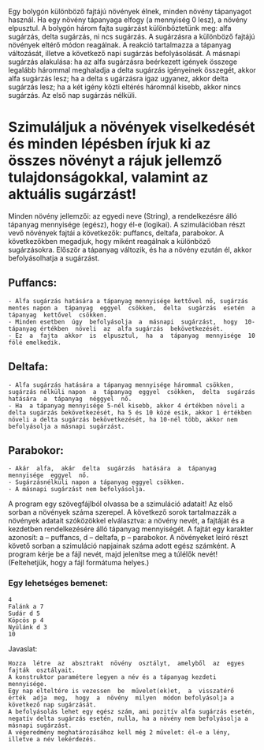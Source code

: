 Egy bolygón különböző fajtájú növények élnek, minden növény tápanyagot használ. Ha egy növény tápanyaga elfogy (a mennyiség 0 lesz), a növény elpusztul. A bolygón három fajta sugárzást különböztetünk meg: alfa sugárzás, delta sugárzás, ni
ncs sugárzás. A sugárzásra a különböző  fajtájú  növények  eltérő  módon  reagálnak.  A  reakció  tartalmazza  a  tápanyag 
változását, illetve a következő napi sugárzás befolyásolását. A másnapi  sugárzás alakulása: ha az alfa sugárzásra beérkezett igények összege legalább hárommal meghaladja a delta sugárzás igényeinek összegét, akkor alfa sugárzás lesz; ha a delta s
ugárzásra igaz ugyanez, akkor delta sugárzás lesz; ha a két igény  közti  eltérés háromnál kisebb, akkor nincs sugárzás. Az első nap 
sugárzás nélküli. 

# Szimuláljuk a növények viselkedését és minden lépésben írjuk ki az összes növényt a rájuk jellemző tulajdonságokkal, valamint az aktuális sugárzást! 
Minden növény jellemzői: az egyedi neve (String), a rendelkezésre álló tápanyag mennyisége (egész),  hogy  él-e  (logikai).  A  szimulációban  részt  vevő  növények  fajtái  a  következők: puffancs, deltafa, parabokor.  A  következőkben  megadjuk,  hogy  miként  reagálnak  a különböző  sugárzásokra.  Először  a  tápanyag  változik,  és  ha  a  növény ezután  él,  akkor befolyásolhatja a sugárzást. 

## Puffancs: 
    - Alfa sugárzás hatására a tápanyag mennyisége kettővel nő, sugárzás mentes napon a  tápanyag  eggyel  csökken,  delta  sugárzás  esetén  a  tápanyag  kettővel  csökken.  
    - Minden esetben  úgy  befolyásolja  a  másnapi  sugárzást,  hogy  10-tápanyag értékben  növeli  az  alfa sugárzás  bekövetkezését.  
    - Ez  a  fajta  akkor  is  elpusztul,  ha  a  tápanyag  mennyisége  10  fölé emelkedik. 

## Deltafa:
    - Alfa sugárzás hatására a tápanyag mennyisége hárommal csökken, sugárzás nélküli napon  a  tápanyag  eggyel  csökken,  delta  sugárzás  hatására  a  tápanyag  néggyel  nő.  
    - Ha  a tápanyag mennyisége 5-nél kisebb, akkor 4 értékben növeli a delta sugárzás bekövetkezését, ha 5 és 10 közé esik, akkor 1 értékben növeli a delta sugárzás bekövetkezését, ha 10-nél több, akkor nem befolyásolja a másnapi sugárzást. 

## Parabokor:
    - Akár  alfa,  akár  delta  sugárzás  hatására  a  tápanyag  mennyisége  eggyel  nő. 
    - Sugárzásnélküli napon a tápanyag eggyel csökken. 
    - A másnapi sugárzást nem befolyásolja. 

A  program  egy  szövegfájlból  olvassa  be  a  szimuláció  adatait!  Az  első  sorban  a  növények száma szerepel. A következő sorok tartalmazzák a növények adatait szóközökkel elválasztva: a növény nevét, a fajtáját és a kezdetben rendelkezésére álló tápanyag mennyiségét. 
A fajtát egy karakter azonosít: a – puffancs, d – deltafa, p – parabokor. 
A növényeket leíró részt követő sorban a szimuláció napjainak száma adott egész számként. A program kérje be a fájl nevét, majd jelenítse meg a túlélők nevét! (Feltehetjük, hogy a fájl formátuma helyes.) 

### Egy lehetséges bemenet: 
    4 
    Falánk a 7 
    Sudár d 5 
    Köpcös p 4 
    Nyúlánk d 3 
    10 
    
Javaslat:
    
    Hozza  létre  az  absztrakt  növény  osztályt,  amelyből  az  egyes  fajták  osztályait.  
    A konstruktor paramétere legyen a név és a tápanyag kezdeti mennyisége.  
    Egy nap elteltére is vezessen  be  művelet(ek)et,  a  visszatérő  érték  adja  meg,  hogy  a  növény  milyen  módon befolyásolja a következő nap sugárzását. 
    A befolyásolás lehet egy egész szám, ami pozitív alfa sugárzás esetén, negatív delta sugárzás esetén, nulla, ha a növény nem befolyásolja a másnapi sugárzást. 
    A végeredmény meghatározásához kell még 2 művelet: él-e a lény, illetve a név lekérdezés.

